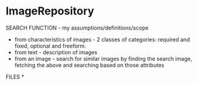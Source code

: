 # ImageRepository

SEARCH FUNCTION - my assumptions/definitions/scope
* from characteristics of images - 2 classes of categories: required and fixed, optional and freeform. 
* from text - description of images
* from an image - search for similar images by finding the search image, fetching the above and searching based on those attributes

FILES
* 
